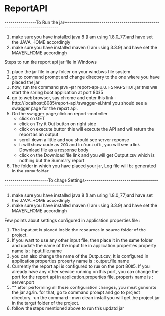 # ReportAPI

----------------To Run the jar--------------------------------------------------------------------------- 

1. make sure you have installed java 8 (I am using 1.8.0_77)and have set the JAVA_HOME accordingly
2. make sure you have installed maven (I am using 3.3.9) and have set the MAVEN_HOME accordingly

Steps to run the report api jar file in Windows
1. place the jar file in any folder on your windows file system
2. go to command prompt and change directory to the one where you have placed the jar
3. now, run the command java -jar report-api-0.0.1-SNAPSHOT.jar 
   this will start the spring boot application at port 8085
4. go to web browser, say chrome and enter this link - http://localhost:8085/report-api/swagger-ui.html
   you should see a swagger page for the report api.
5. On the swagger page,click on report-controller 
   * click on GET 
   * click on Try it Out button on right side
   * click on execute button
     this will execute the API and will return the report as an output
   * scroll down a little and you should see server reponse
   * it will show code as 200 and in front of it, you will see a link Download file as a response body	
   * click on the Download file link and you will get Output.csv which is nothing but the Summary report
6. The folder in which you have placed your jar, Log file will be generated in the same folder.   
 
 
----------------------To chage Settings-----------------------------------------------------------------------
1. make sure you have installed java 8 (I am using 1.8.0_77)and have set the JAVA_HOME accordingly
2. make sure you have installed maven (I am using 3.3.9) and have set the MAVEN_HOME accordingly

Few points about settings configured in application.properties file :
1. The Input.txt is placed inside the resources in source folder of the project.
2. If you want to use any other input file, then place it in the same folder and update the name of the input file in application.properties
   property name is :  input.file.name
3. you can also change the name of the Output.csv, It is configured in application properties
   property name is : output.file.name
4. Currently the report api is configured to run on the port 8085. 
   If you already have any other service running on this port, you can change the port for the report api in application.properties file.
   property name is : server.port 
5. ** after performing all these configuration changes, you must generate the jar again. 
   for that, go to command prompt and go to project directory.
   run the command : mvn clean install
   you will get the project jar in the target folder of the project.
6. follow the steps mentioned above to run this updatd jar   
